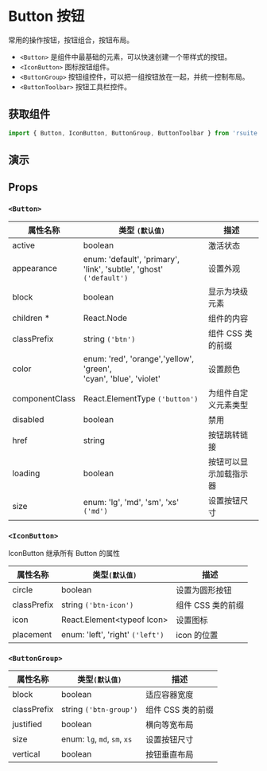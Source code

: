 # Button 按钮

常用的操作按钮，按钮组合，按钮布局。

* `<Button>` 是组件中最基础的元素，可以快速创建一个带样式的按钮。
* `<IconButton>` 图标按钮组件。
* `<ButtonGroup>` 按钮组控件，可以把一组按钮放在一起，并统一控制布局。
* `<ButtonToolbar>` 按钮工具栏控件。

## 获取组件

```js
import { Button, IconButton, ButtonGroup, ButtonToolbar } from 'rsuite';
```

## 演示

<!--{demo}-->

## Props

### `<Button>`

| 属性名称       | 类型 `(默认值)`                                                          | 描述                   |
| -------------- | ------------------------------------------------------------------------ | ---------------------- |
| active         | boolean                                                                  | 激活状态               |
| appearance     | enum: 'default', 'primary', 'link', 'subtle', 'ghost'<br/> `('default')` | 设置外观               |
| block          | boolean                                                                  | 显示为块级元素         |
| children \*    | React.Node                                                               | 组件的内容             |
| classPrefix    | string `('btn')`                                                         | 组件 CSS 类的前缀      |
| color          | enum: 'red', 'orange','yellow', 'green', <br/>'cyan', 'blue', 'violet'   | 设置颜色               |
| componentClass | React.ElementType `('button')`                                           | 为组件自定义元素类型   |
| disabled       | boolean                                                                  | 禁用                   |
| href           | string                                                                   | 按钮跳转链接           |
| loading        | boolean                                                                  | 按钮可以显示加载指示器 |
| size           | enum: 'lg', 'md', 'sm', 'xs' `('md')`                                    | 设置按钮尺寸           |

### `<IconButton>`

IconButton 继承所有 Button 的属性

| 属性名称    | 类型`(默认值)`                   | 描述              |
| ----------- | -------------------------------- | ----------------- |
| circle      | boolean                          | 设置为圆形按钮    |
| classPrefix | string `('btn-icon')`            | 组件 CSS 类的前缀 |
| icon        | React.Element&lt;typeof Icon&gt; | 设置图标          |
| placement   | enum: 'left', 'right' `('left')` | icon 的位置       |

### `<ButtonGroup>`

| 属性名称    | 类型`(默认值)`               | 描述              |
| ----------- | ---------------------------- | ----------------- |
| block       | boolean                      | 适应容器宽度      |
| classPrefix | string `('btn-group')`       | 组件 CSS 类的前缀 |
| justified   | boolean                      | 横向等宽布局      |
| size        | enum: `lg`, `md`, `sm`, `xs` | 设置按钮尺寸      |
| vertical    | boolean                      | 按钮垂直布局      |
